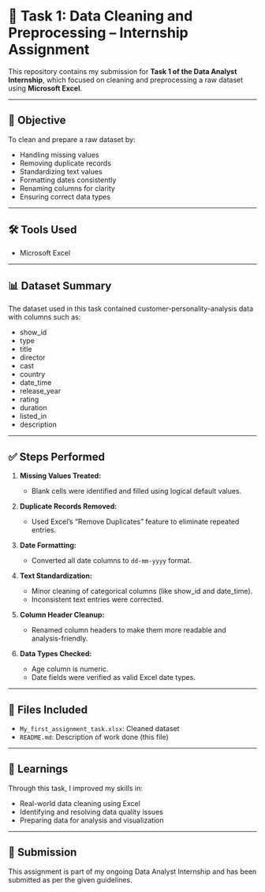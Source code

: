 # 🧹 Task 1: Data Cleaning and Preprocessing – Internship Assignment

This repository contains my submission for **Task 1 of the Data Analyst Internship**, which focused on cleaning and preprocessing a raw dataset using **Microsoft Excel**.

---

## 📌 Objective

To clean and prepare a raw dataset by:
- Handling missing values
- Removing duplicate records
- Standardizing text values
- Formatting dates consistently
- Renaming columns for clarity
- Ensuring correct data types

---

## 🛠 Tools Used

- Microsoft Excel

---

## 📊 Dataset Summary

The dataset used in this task contained customer-personality-analysis data with columns such as:
- show_id
- type
- title
- director
- cast
- country
- date_time
- release_year
- rating
- duration
- listed_in
- description

---

## ✅ Steps Performed

1. **Missing Values Treated:**
   - Blank cells were identified and filled using logical default values.

2. **Duplicate Records Removed:**
   - Used Excel’s “Remove Duplicates” feature to eliminate repeated entries.

3. **Date Formatting:**
   - Converted all date columns to `dd-mm-yyyy` format.

4. **Text Standardization:**
   - Minor cleaning of categorical columns (like show_id and date_time).
   - Inconsistent text entries were corrected.

5. **Column Header Cleanup:**
   - Renamed column headers to make them more readable and analysis-friendly.

6. **Data Types Checked:**
   - Age column is numeric.
   - Date fields were verified as valid Excel date types.

---

## 📁 Files Included

- `My_first_assignment_task.xlsx`: Cleaned dataset
- `README.md`: Description of work done (this file)

---

## 🧠 Learnings

Through this task, I improved my skills in:
- Real-world data cleaning using Excel
- Identifying and resolving data quality issues
- Preparing data for analysis and visualization

---

## 🔗 Submission

This assignment is part of my ongoing Data Analyst Internship and has been submitted as per the given guidelines.

